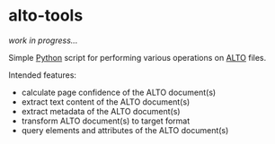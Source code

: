 # alto-tools

*work in progress...*

Simple [Python](https://www.python.org/) script for performing various operations on [ALTO](http://www.loc.gov/standards/alto/) files.

Intended features:

* calculate page confidence of the ALTO document(s)
* extract text content of the ALTO document(s)
* extract metadata of the ALTO document(s)
* transform ALTO document(s) to target format
* query elements and attributes of the ALTO document(s)
